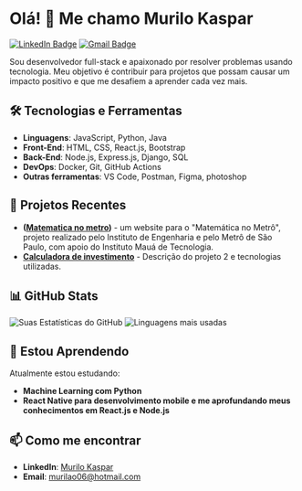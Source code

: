 # Olá! 👋 Me chamo Murilo Kaspar

[![LinkedIn Badge](https://img.shields.io/badge/-Murilo-Kaspar-blue?style=flat-square&logo=Linkedin&logoColor=white&link=https://www.linkedin.com/in/seulinkedin/)](https://www.linkedin.com/in/murilo-kaspar-de-andrade-66034a2b7/)
[![Gmail Badge](https://img.shields.io/badge/-murilao06@hotmail.com-c14438?style=flat-square&logo=Gmail&logoColor=white&link=mailto:seuemail@gmail.com)](mailto:murilao06@hotmail.com)

Sou desenvolvedor full-stack e apaixonado por resolver problemas usando tecnologia. Meu objetivo é contribuir para projetos que possam causar um impacto positivo e que me desafiem a aprender cada vez mais.

## 🛠️ Tecnologias e Ferramentas
- **Linguagens**: JavaScript, Python, Java
- **Front-End**: HTML, CSS, React.js, Bootstrap
- **Back-End**: Node.js, Express.js, Django, SQL
- **DevOps**: Docker, Git, GitHub Actions
- **Outras ferramentas**: VS Code, Postman, Figma, photoshop

## 🚀 Projetos Recentes
- **([Matematica no metro](https://github.com/IMT-PII-2-Semestre/matematica-no-metro))** - um website para o "Matemática no Metrô", projeto realizado pelo Instituto de Engenharia e pelo Metrô de São Paulo, com apoio do Instituto Mauá de Tecnologia.
- **[Calculadora de investimento](https://github.com/MuriloMKA/calculadora_investimento)** - Descrição do projeto 2 e tecnologias utilizadas.

## 📊 GitHub Stats
![Suas Estatísticas do GitHub](https://github-readme-stats.vercel.app/api?username=muriloMKA&show_icons=true&theme=radical)
![Linguagens mais usadas](https://github-readme-stats.vercel.app/api/top-langs/?username=muriloMKA&layout=compact&theme=radical)

## 🌱 Estou Aprendendo
Atualmente estou estudando:
- **Machine Learning com Python**
- **React Native para desenvolvimento mobile e me aprofundando meus conhecimentos em React.js e Node.js**

## 📫 Como me encontrar
- **LinkedIn**: [Murilo Kaspar](https://www.linkedin.com/in/murilo-kaspar-de-andrade-66034a2b7/)
- **Email**: murilao06@hotmail.com
